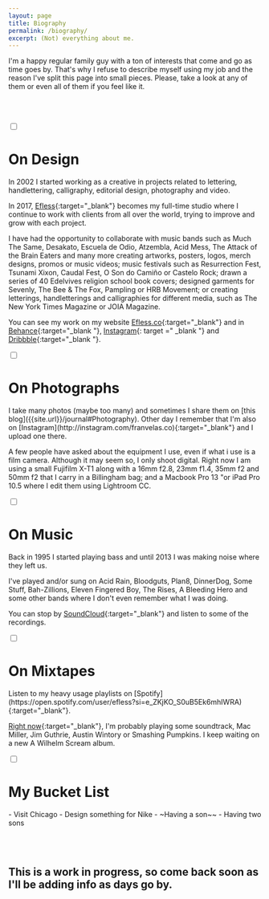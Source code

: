 ```yaml
---
layout: page
title: Biography
permalink: /biography/
excerpt: (Not) everything about me.
---
```


I'm a happy regular family guy with a ton of interests that come and go as time goes by. That's why I refuse to describe myself using my job and the reason I've split this page into small pieces. Please, take a look at any of them or even all of them if you feel like it.

<br><br>


<div class="accordion">

<input type="checkbox" id="Design">
<label for="Design"><h1>On Design</h1></label>

<div class="content" markdown="1">
In 2002 I started working as a creative in projects related to lettering, handlettering, calligraphy, editorial design, photography and video.

In 2017, [Efless](http://efless.co){:target="_blank"} becomes my full-time studio where I continue to work with clients from all over the world, trying to improve and grow with each project.

I have had the opportunity to collaborate with music bands such as Much The Same, Desakato, Escuela de Odio, Atzembla, Acid Mess, The Attack of the Brain Eaters and many more creating artworks, posters, logos, merch designs, promos or music videos; music festivals such as Resurrection Fest, Tsunami Xixon, Caudal Fest, O Son do Camiño or Castelo Rock; drawn a series of 40 Edelvives religion school book covers; designed garments for Sevenly, The Bee & The Fox, Pampling or HRB Movement; or creating letterings, handletterings and calligraphies for different media, such as The New York Times Magazine or JOIA Magazine.

You can see my work on my website [Efless.co](http://efless.co){:target="_blank"} and in [Behance](http://behance.com/efless){:target="_blank "}, [Instagram](http://instagram.com/efless){: target =" _blank "} and [Dribbble](http://dribbble.com/efless){:target="_blank "}.
</div>




<input type="checkbox" id="Photographs">
<label for="Photographs"><h1>On Photographs</h1></label>

<div class="content" markdown="1">
I take many photos (maybe too many) and sometimes I share them on [this blog]({{site.url}}/journal#Photography). Other day I remember that I'm also on [Instagram](http://instagram.com/franvelas.co){:target="_blank"} and I upload one there.

A few people have asked about the equipment I use, even if what i use is a film camera. Although it may seem so, I only shoot digital. Right now I am using a small Fujifilm X-T1 along with a 16mm f2.8, 23mm f1.4, 35mm f2 and 50mm f2 that I carry in a Billingham bag; and a Macbook Pro 13 "or iPad Pro 10.5 where I edit them using Lightroom CC.
</div>




<input type="checkbox" id="Music">
<label for="Music"><h1>On Music</h1></label>

<div class="content" markdown="1">
Back in 1995 I started playing bass and until 2013 I was making noise where they left us.

I've played and/or sung on Acid Rain, Bloodguts, Plan8, DinnerDog, Some Stuff, Bah-Zillions, Eleven Fingered Boy, The Rises, A Bleeding Hero and some other bands where I don't even remember what I was doing.

You can stop by [SoundCloud](https://soundcloud.com/franvelasco/albums){:target="_blank"} and listen to some of the recordings.
</div>




<input type="checkbox" id="Mixtapes">
<label for="Mixtapes"><h1>On Mixtapes</h1></label>

<div class="content" markdown="1">
Listen to my heavy usage playlists on [Spotify](https://open.spotify.com/user/efless?si=e_ZKjKO_S0uB5Ek6mhIWRA){:target="_blank"}.

[Right now](https://www.last.fm/user/efless){:target="_blank"}, I'm probably playing some soundtrack, Mac Miller, Jim Guthrie, Austin Wintory or Smashing Pumpkins. I keep waiting on a new A Wilhelm Scream album.
</div>




<input type="checkbox" id="BucketList">
<label for="BucketList"><h1>My Bucket List</h1></label>

<div class="content" markdown="1">
- Visit Chicago
- Design something for Nike
- ~Having a son~~
- Having two sons
</div>

</div>


<br><br>

## This is a work in progress, so come back soon as I'll be adding info as days go by.

